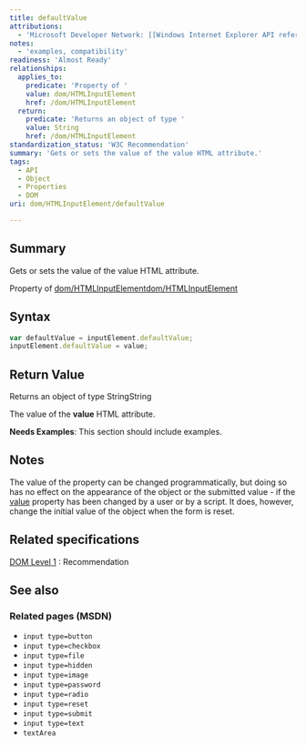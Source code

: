 ```yaml
---
title: defaultValue
attributions:
  - 'Microsoft Developer Network: [[Windows Internet Explorer API reference](http://msdn.microsoft.com/en-us/library/ie/hh828809%28v=vs.85%29.aspx) Article]'
notes:
  - 'examples, compatibility'
readiness: 'Almost Ready'
relationships:
  applies_to:
    predicate: 'Property of '
    value: dom/HTMLInputElement
    href: /dom/HTMLInputElement
  return:
    predicate: 'Returns an object of type '
    value: String
    href: /dom/HTMLInputElement
standardization_status: 'W3C Recommendation'
summary: 'Gets or sets the value of the value HTML attribute.'
tags:
  - API
  - Object
  - Properties
  - DOM
uri: dom/HTMLInputElement/defaultValue

---
```

## Summary

Gets or sets the value of the value HTML attribute.

Property of [dom/HTMLInputElement](/dom/HTMLInputElement)[dom/HTMLInputElement](/dom/HTMLInputElement)

## Syntax

``` js
var defaultValue = inputElement.defaultValue;
inputElement.defaultValue = value;
```

## Return Value

Returns an object of type StringString

The value of the **value** HTML attribute.

**Needs Examples**: This section should include examples.

## Notes

The value of the property can be changed programmatically, but doing so has no effect on the appearance of the object or the submitted value - if the [value](/dom/HTMLElement/value) property has been changed by a user or by a script. It does, however, change the initial value of the object when the form is reset.

## Related specifications

[DOM Level 1](http://www.w3.org/TR/REC-DOM-Level-1/)
:   Recommendation

## See also

### Related pages (MSDN)

-   `input type=button`
-   `input type=checkbox`
-   `input type=file`
-   `input type=hidden`
-   `input type=image`
-   `input type=password`
-   `input type=radio`
-   `input type=reset`
-   `input type=submit`
-   `input type=text`
-   `textArea`
